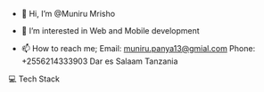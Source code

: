 - 👋 Hi, I’m @Muniru Mrisho
- 👀 I’m interested in Web and Mobile development

- 📫 How to reach me;
     Email: muniru.panya13@gmial.com
     Phone: +2556214333903
     Dar es Salaam Tanzania

💻 Tech Stack
